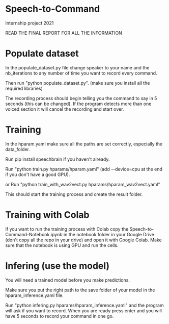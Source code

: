 # Speech-to-Command
Internship project 2021

READ THE FINAL REPORT FOR ALL THE INFORMATION


# Populate dataset

In the populate_dataset.py file change speaker to your name and the nb_iterations to any number of time you want to record every command.

Then run "python populate_dataset.py". (make sure you install all the required libraries)

The recording process should begin telling you the command to say in 5 seconds (this can be changed). If the program detects more than one voiced section it will cancel the recording and start over.

# Training

In the hparam.yaml make sure all the paths are set correctly, especially the data_folder. 

Run pip install speechbrain if you haven't already. 

Run "python train.py hparams/hparam.yaml" (add --device=cpu at the end if you don't have a good GPU).

or Run "python train_with_wav2vect.py hparams/hparam_wav2vect.yaml"

This should start the training process and create the result folder.

# Training with Colab

If you want to run the training process with Colab copy the Speech-to-Command-Notebook.ipynb in the notebook folder in your Google Drive (don't copy all the repo in your drive) and open it with Google Colab. Make sure that the notebook is using GPU and run the cells.

# Infering (use the model)

You will need a trained model before you make predictions.

Make sure you put the right path to the save folder of your model in the hparam_inference.yaml file.

Run "python infering.py hparams/hparam_inference.yaml" and the program will ask if you want to record. When you are ready press enter and you will have 5 seconds to record your command in one go.
